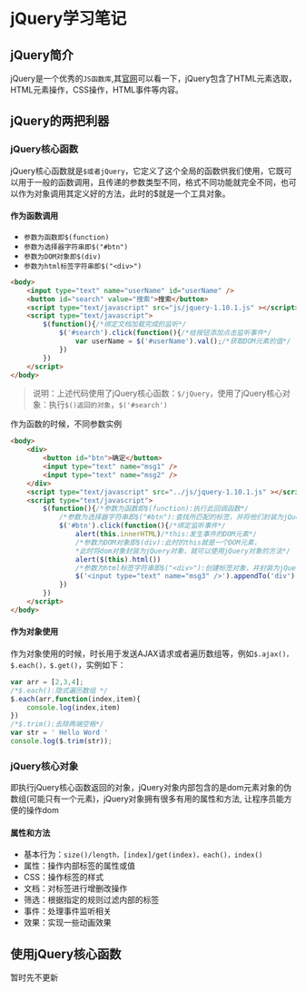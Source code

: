 # jQuery学习笔记

## jQuery简介

jQuery是一个优秀的`JS函数库`,其[官网](http://jquery.com/)可以看一下，jQuery包含了HTML元素选取，HTML元素操作，CSS操作，HTML事件等内容。

## jQuery的两把利器

### jQuery核心函数

jQuery核心函数就是`$或者jQuery`，它定义了这个全局的函数供我们使用，它既可以用于一般的函数调用，且传递的参数类型不同，格式不同功能就完全不同，也可以作为对象调用其定义好的方法，此时的$就是一个工具对象。

#### 作为函数调用

* `参数为函数即$(function)`
* `参数为选择器字符串即$("#btn")`
* `参数为DOM对象即$(div)`
* `参数为html标签字符串即$("<div>")`

```html
<body>
    <input type="text" name="userName" id="userName" />
    <button id="search" value="搜索">搜索</button>
    <script type="text/javascript" src="js/jquery-1.10.1.js" ></script>
    <script type="text/javascript">
        $(function(){/*绑定文档加载完成的监听*/
            $('#search').click(function(){/*给按钮添加点击监听事件*/
                var userName = $('#userName').val();/*获取DOM元素的值*/
            })
        })
    </script>
</body>
```

> 说明：上述代码使用了jQuery核心函数：`$/jQuery`，使用了jQuery核心对象：执行`$()返回的对象`，`$('#search')`

作为函数的时候，不同参数实例

```html
<body>
    <div>
        <button id="btn">确定</button>
        <input type="text" name="msg1" />
        <input type="text" name="msg2" />
    </div>
    <script type="text/javascript" src="../js/jquery-1.10.1.js" ></script>
    <script type="text/javascript">
        $(function(){/*参数为函数即$(function):执行此回调函数*/
            /*参数为选择器字符串即$("#btn"):查找所匹配的标签，并将他们封装为jQuery对象*/
            $('#btn').click(function(){/*绑定监听事件*/
                alert(this.innerHTML)/*this:发生事件的DOM元素*/
                /*参数为DOM对象即$(div):此时的this就是一个DOM元素，
                *此时将dom对象封装为jQuery对象，就可以使用jQuery对象的方法*/
                alert($(this).html())
                /*参数为html标签字符串即$("<div>"):创建标签对象，并封装为jQuery对象*/
                $('<input type="text" name="msg3" />').appendTo('div');
            })
        })
    </script>
</body>
```

#### 作为对象使用

作为对象使用的时候，时长用于发送AJAX请求或者遍历数组等，例如`$.ajax()，$.each()，$.get()`，实例如下：

```javascript
var arr = [2,3,4];
/*$.each():隐式遍历数组 */
$.each(arr,function(index,item){
    console.log(index,item)
})
/*$.trim():去除两端空格*/
var str = ' Hello Word '
console.log($.trim(str));
```

### jQuery核心对象

即执行jQuery核心函数返回的对象，jQuery对象内部包含的是dom元素对象的伪数组(可能只有一个元素)，jQuery对象拥有很多有用的属性和方法, 让程序员能方便的操作dom

#### 属性和方法

* 基本行为：`size()/length，[index]/get(index)，each()，index()`
* 属性：操作内部标签的属性或值
* CSS：操作标签的样式
* 文档：对标签进行增删改操作
* 筛选：根据指定的规则过滤内部的标签
* 事件：处理事件监听相关
* 效果：实现一些动画效果

## 使用jQuery核心函数

暂时先不更新